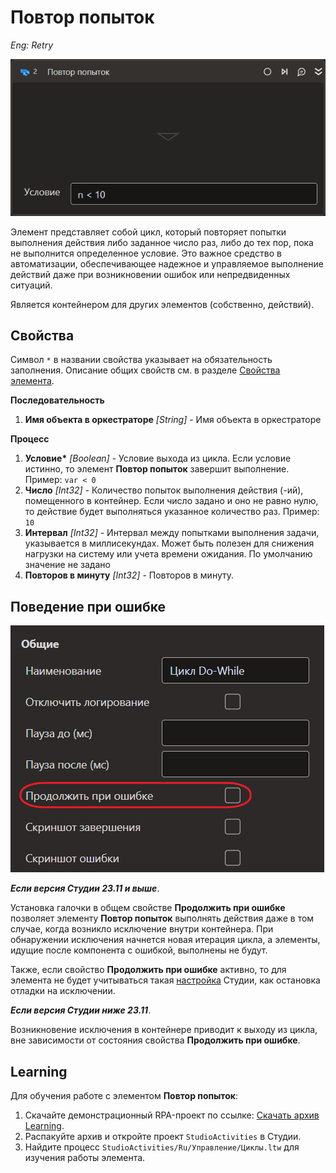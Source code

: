 # Повтор попыток

*Eng: Retry*

![](../../../resources/activities/basic/logic/retry.png)

Элемент представляет собой цикл, который повторяет попытки выполнения действия либо заданное число раз, либо до тех пор, пока не выполнится определенное условие. Это важное средство в автоматизации, обеспечивающее надежное и управляемое выполнение действий даже при возникновении ошибок или непредвиденных ситуаций.

Является контейнером для других элементов (собственно, действий).

## Свойства

Символ `*` в названии свойства указывает на обязательность заполнения. 
Описание общих свойств см. в разделе [Свойства элемента](https://docs.primo-rpa.ru/primo-rpa/primo-studio/process/elements#svoistva-elementa).

**Последовательность**

1. **Имя объекта в оркестраторе** *[String]* - Имя объекта в оркестраторе

**Процесс**

1. **Условие\*** *[Boolean]* - Условие выхода из цикла. Если условие истинно, то элемент **Повтор попыток** завершит выполнение. Пример: `var < 0`
1. **Число** *[Int32]* - Количество попыток выполнения действия (-ий), помещенного в контейнер. Если число задано и оно не равно нулю, то действие будет выполняться указанное количество раз. Пример: `10`
1. **Интервал** *[Int32]* - Интервал между попытками выполнения задачи, указывается в миллисекундах. Может быть полезен для снижения нагрузки на систему или учета времени ожидания. По умолчанию значение не задано
1. **Повторов в минуту** *[Int32]* - Повторов в минуту.

## Поведение при ошибке

![](../../../resources/activities/basic/logic/continue-on-error-in-retry-item.png)

***Если версия Студии 23.11 и выше***.

Установка галочки в общем свойстве **Продолжить при ошибке** позволяет элементу **Повтор попыток** выполнять действия даже в том случае, когда возникло исключение внутри контейнера. При обнаружении исключения начнется новая итерация цикла, а элементы, идущие после компонента с ошибкой, выполнены не будут.

Также, если свойство **Продолжить при ошибке** активно, то для элемента не будет учитываться такая [настройка](https://docs.primo-rpa.ru/primo-rpa/primo-studio/settings#otladchik) Студии, как остановка отладки на исключении.

***Если версия Студии ниже 23.11***.

Возникновение исключения в контейнере приводит к выходу из цикла, вне зависимости от состояния свойства **Продолжить при ошибке**.

##  Learning

Для обучения работе с элементом **Повтор попыток**:

1. Скачайте демонстрационный RPA-проект по ссылке: [Скачать архив Learning](https://github.com/PrimoRPA/Learning/archive/refs/heads/master.zip).
2. Распакуйте архив и откройте проект `StudioActivities` в Студии.
3. Найдите процесс `StudioActivities/Ru/Управление/Циклы.ltw` для изучения работы элемента.
